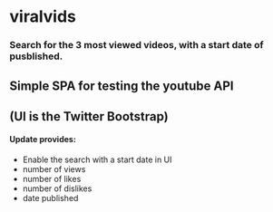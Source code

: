 # viralvids
### Search for the 3 most viewed videos, with a start date of pusblished.
## Simple SPA for testing the youtube API 
## (UI is the Twitter Bootstrap)

#### Update provides:

* Enable the search with a start date in UI
* number of views
* number of likes
* number of dislikes
* date published
